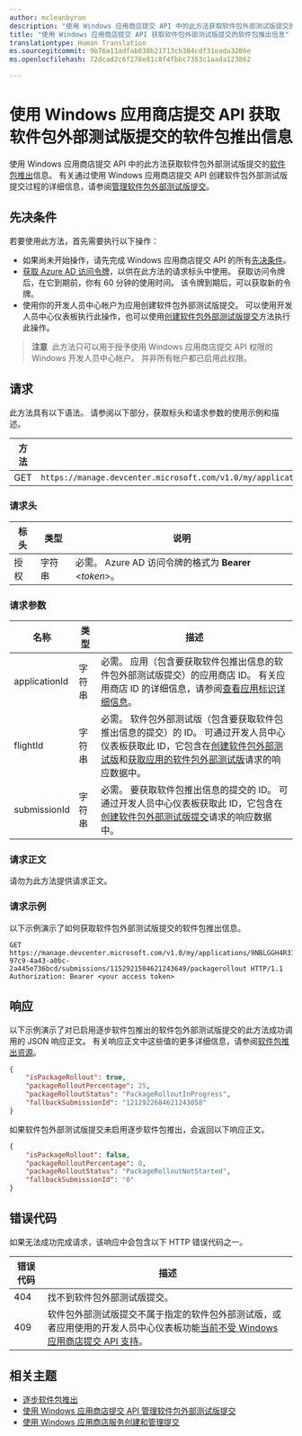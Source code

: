 ```yaml
---
author: mcleanbyron
description: "使用 Windows 应用商店提交 API 中的此方法获取软件包外部测试版提交的软件包推出信息。"
title: "使用 Windows 应用商店提交 API 获取软件包外部测试版提交的软件包推出信息"
translationtype: Human Translation
ms.sourcegitcommit: 9b76a11adfab838b21713cb384cdf31eada3286e
ms.openlocfilehash: 72dcad2c6f278e81c8f4fbbc7353c1aada123862

---
```


# 使用 Windows 应用商店提交 API 获取软件包外部测试版提交的软件包推出信息


使用 Windows 应用商店提交 API 中的此方法获取软件包外部测试版提交的[软件包推出](../publish/gradual-package-rollout.md)信息。 有关通过使用 Windows 应用商店提交 API 创建软件包外部测试版提交过程的详细信息，请参阅[管理软件包外部测试版提交](manage-flight-submissions.md)。

## 先决条件

若要使用此方法，首先需要执行以下操作：

* 如果尚未开始操作，请先完成 Windows 应用商店提交 API 的所有[先决条件](create-and-manage-submissions-using-windows-store-services.md#prerequisites)。
* [获取 Azure AD 访问令牌](create-and-manage-submissions-using-windows-store-services.md#obtain-an-azure-ad-access-token)，以供在此方法的请求标头中使用。 获取访问令牌后，在它到期前，你有 60 分钟的使用时间。 该令牌到期后，可以获取新的令牌。
* 使用你的开发人员中心帐户为应用创建软件包外部测试版提交。 可以使用开发人员中心仪表板执行此操作，也可以使用[创建软件包外部测试版提交](create-a-flight-submission.md)方法执行此操作。

>**注意**&nbsp;&nbsp;此方法只可以用于授予使用 Windows 应用商店提交 API 权限的 Windows 开发人员中心帐户。 并非所有帐户都已启用此权限。

## 请求

此方法具有以下语法。 请参阅以下部分，获取标头和请求参数的使用示例和描述。

| 方法 | 请求 URI                                                      |
|--------|------------------------------------------------------------------|
| GET   | ```https://manage.devcenter.microsoft.com/v1.0/my/applications/{applicationId}/flights/{flightId}/submissions/{submissionId}/packagerollout   ``` |

<span/>
 

### 请求头

| 标头        | 类型   | 说明                                                                 |
|---------------|--------|-----------------------------------------------------------------------------|
| 授权 | 字符串 | 必需。 Azure AD 访问令牌的格式为 **Bearer** &lt;*token*&gt;。 |

<span/>

### 请求参数

| 名称        | 类型   | 描述                                                                 |
|---------------|--------|-----------------------------------------------------------------------------|
| applicationId | 字符串 | 必需。 应用（包含要获取软件包推出信息的软件包外部测试版提交）的应用商店 ID。 有关应用商店 ID 的详细信息，请参阅[查看应用标识详细信息](https://msdn.microsoft.com/windows/uwp/publish/view-app-identity-details)。  |
| flightId | 字符串 | 必需。 软件包外部测试版（包含要获取软件包推出信息的提交）的 ID。 可通过开发人员中心仪表板获取此 ID，它包含在[创建软件包外部测试版](create-a-flight.md)和[获取应用的软件包外部测试版](get-flights-for-an-app.md)请求的响应数据中。  |
| submissionId | 字符串 | 必需。 要获取软件包推出信息的提交的 ID。 可通过开发人员中心仪表板获取此 ID，它包含在[创建软件包外部测试版提交](create-a-flight-submission.md)请求的响应数据中。  |

<span/>

### 请求正文

请勿为此方法提供请求正文。

### 请求示例

以下示例演示了如何获取软件包外部测试版提交的软件包推出信息。

```
GET https://manage.devcenter.microsoft.com/v1.0/my/applications/9NBLGGH4R315/flights/43e448df-97c9-4a43-a0bc-2a445e736bcd/submissions/1152921504621243649/packagerollout HTTP/1.1
Authorization: Bearer <your access token>
```

## 响应

以下示例演示了对已启用逐步软件包推出的软件包外部测试版提交的此方法成功调用的 JSON 响应正文。 有关响应正文中这些值的更多详细信息，请参阅[软件包推出资源](manage-flight-submissions.md#package-rollout-object)。

```json
{
    "isPackageRollout": true,
    "packageRolloutPercentage": 25,
    "packageRolloutStatus": "PackageRolloutInProgress",
    "fallbackSubmissionId": "1212922684621243058"
}
```

如果软件包外部测试版提交未启用逐步软件包推出，会返回以下响应正文。

```json
{
    "isPackageRollout": false,
    "packageRolloutPercentage": 0,
    "packageRolloutStatus": "PackageRolloutNotStarted",
    "fallbackSubmissionId": "0"
}
```

## 错误代码

如果无法成功完成请求，该响应中会包含以下 HTTP 错误代码之一。

| 错误代码 |  描述   |
|--------|------------------|
| 404  | 找不到软件包外部测试版提交。 |
| 409  | 软件包外部测试版提交不属于指定的软件包外部测试版，或者应用使用的开发人员中心仪表板功能[当前不受 Windows 应用商店提交 API 支持](create-and-manage-submissions-using-windows-store-services.md#not_supported)。 |   

<span/>


## 相关主题

* [逐步软件包推出](../publish/gradual-package-rollout.md)
* [使用 Windows 应用商店提交 API 管理软件包外部测试版提交](manage-flight-submissions.md)
* [使用 Windows 应用商店服务创建和管理提交](create-and-manage-submissions-using-windows-store-services.md)



<!--HONumber=Nov16_HO1-->


